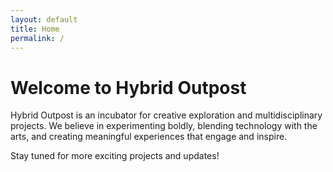 ```yaml
---
layout: default
title: Home
permalink: /
---
```


# Welcome to Hybrid Outpost

Hybrid Outpost is an incubator for creative exploration and multidisciplinary projects. We believe in experimenting boldly, blending technology with the arts, and creating meaningful experiences that engage and inspire.

Stay tuned for more exciting projects and updates!
